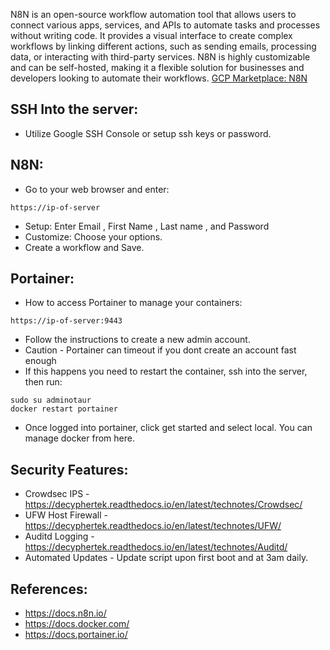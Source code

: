 N8N is an open-source workflow automation tool that allows users to connect various apps, services, and APIs to automate tasks and processes without writing code. It provides a visual interface to create complex workflows by linking different actions, such as sending emails, processing data, or interacting with third-party services. N8N is highly customizable and can be self-hosted, making it a flexible solution for businesses and developers looking to automate their workflows. [GCP Marketplace: N8N ](https://console.cloud.google.com/marketplace/product/server-build-415714/n8n)

SSH Into the server:
--------------------
* Utilize Google SSH Console or setup ssh keys or password.

N8N:
-------------------
* Go to your web browser and enter:
```
https://ip-of-server
```
* Setup: Enter Email , First Name , Last name , and Password
* Customize: Choose your options.
* Create a workflow and Save.

Portainer:
----------
* How to access Portainer to manage your containers:
``` 
https://ip-of-server:9443
```
* Follow the instructions to create a new admin account. 
* Caution - Portainer can timeout if you dont create an account fast enough
* If this happens you need to restart the container, ssh into the server, then run:  
```
sudo su adminotaur
docker restart portainer
```
* Once logged into portainer, click get started and select local. You can manage docker from here. 

Security Features:
------------------
* Crowdsec IPS - https://decyphertek.readthedocs.io/en/latest/technotes/Crowdsec/
* UFW Host Firewall - https://decyphertek.readthedocs.io/en/latest/technotes/UFW/
* Auditd Logging - https://decyphertek.readthedocs.io/en/latest/technotes/Auditd/
* Automated Updates - Update script upon first boot and at 3am daily.

References:
-------------
* https://docs.n8n.io/
* https://docs.docker.com/
* https://docs.portainer.io/
